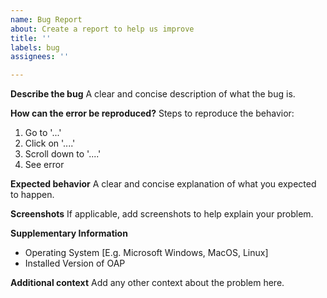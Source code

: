 ```yaml
---
name: Bug Report
about: Create a report to help us improve
title: ''
labels: bug
assignees: ''

---
```


**Describe the bug**
A clear and concise description of what the bug is.

**How can the error be reproduced?**
Steps to reproduce the behavior:
1. Go to '...'
2. Click on '....'
3. Scroll down to '....'
4. See error

**Expected behavior**
A clear and concise explanation of what you expected to happen.

**Screenshots**
If applicable, add screenshots to help explain your problem.

**Supplementary Information**
 - Operating System [E.g. Microsoft Windows, MacOS, Linux]
 - Installed Version of OAP

**Additional context**
Add any other context about the problem here.
